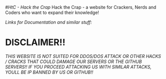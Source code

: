 #_HtC - Hack the Crap_
Hack the Crap - a website for Crackers, Nerds and Coders who want to expand their knowledge!

_Links for Documentation and similar stuff:_



# DISCLAIMER!!
_THIS WEBSITE IS NOT SUITED FOR DDOS/DOS ATTACK OR OTHER HACKS / CRACKS THAT COULD DAMAGE OUR SERVERS OR THE GITHUB SERVERS!!_
_IF YOU PROCEED ATTACKING US WITH SIMILAR ATTACKS, YOULL BE IP BANNED BY US OR GITHUB!!_
